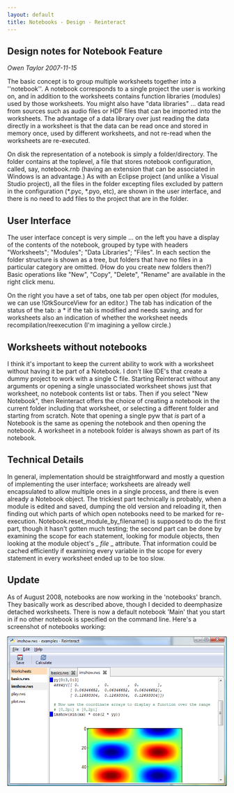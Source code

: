 ```yaml
---
layout: default
title: Notebooks - Design - Reinteract
---
```


Design notes for Notebook Feature
----------------------------------

_Owen Taylor 2007-11-15_

The basic concept is to group multiple worksheets together into a ''notebook''. A notebook corresponds to a single project the user is working on, and in addition to the worksheets contains function libraries (modules) used by those worksheets. You might also have "data libraries" ... data read from sources such as audio files or HDF files that can be imported into the worksheets. The advantage of a data library over just reading the data directly in a worksheet is that the data can be read once and stored in memory once, used by different worksheets, and not re-read when the worksheets are re-executed.

On disk the representation of a notebook is simply a folder/directory. The folder contains at the toplevel, a file that stores notebook configuration, called, say, notebook.rnb (having an extension that can be associated in Windows is an advantage.) As with an Eclipse project (and unlike a Visual Studio project), all the files in the folder excepting files excluded by pattern in the configuration (*.pyc, *.pyo, etc), are shown in the user interface, and there is no need to add files to the project that are in the folder.

User Interface
--------------

The user interface concept is very simple ... on the left you have a display of the contents of the notebook, grouped by type with headers "Worksheets"; "Modules"; "Data Libraries"; "Files". In each section the folder structure is shown as a tree, but folders that have no files in a particular category are omitted. (How do you create new folders then?) Basic operations like "New", "Copy", "Delete", "Rename" are available in the right click menu.

On the right you have a set of tabs, one tab per open object (for modules, we can use !GtkSourceView for an editor.) The tab has indication of the status of the tab: a * if the tab is modified and needs saving, and for worksheets also an indication of whether the worksheet needs recompilation/reexecution (I'm imagining a yellow circle.)

Worksheets without notebooks
----------------------------

I think it's important to keep the current ability to work with a worksheet without having it be part of a Notebook. I don't like IDE's that create a dummy project to work with a single C file. Starting Reinteract without any arguments or opening a single unassociated worksheet shows just that worksheet, no notebook contents list or tabs. Then if you select "New Notebook", then Reinteract offers the choice of creating a notebook in the current folder including that worksheet, or selecting a different folder and starting from scratch. Note that opening a single pyw that *is* part of a Notebook is the same as opening the notebook and then opening the notebook. A worksheet in a notebook folder is always shown as part of its notebook.

Technical Details
-----------------

In general, implementation should be straightforward and mostly a question of implementing the user interface; worksheets are already well encapsulated to allow multiple ones in a single process, and there is even already a Notebook object. The trickiest part technically is probably, when a module is edited and saved, dumping the old version and reloading it, then finding out which parts of which open notebooks need to be marked for re-execution. Notebook.reset_module_by_filename() is supposed to do the first part, though it hasn't gotten much testing; the second part can be done by examining the scope for each statement, looking for module objects, then looking at the module object's _ _file_ _ attribute. That information could be cached efficiently if examining every variable in the scope for every statement in every worksheet ended up to be too slow.

Update
------

As of August 2008, notebooks are now working in the 'notebooks' branch. They basically work as described above, though I decided to deemphasize detached worksheets. There is now a default notebook 'Main' that you start in if no other notebook is specified on the command line. Here's a screenshot of notebooks working:

<img src="notebook.png" />
